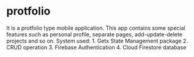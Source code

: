 # protfolio
It is a protfolio type mobile application. This app contains some special features such as personal profile, separate pages, add-update-delete projects and so on.  System used: 1. Getx State Management package 2. CRUD operation 3. Firebase Authentication 4. Cloud Firestore database
